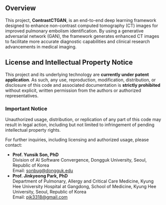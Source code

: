 ## Overview
This project, **ContrastCTGAN**, is an end-to-end deep learning framework designed to enhance non-contrast computed tomography (CT) images for improved pulmonary embolism identification. By using a generative adversarial network (GAN), the framework generates enhanced CT images to facilitate more accurate diagnostic capabilities and clinical research advancements in medical imaging.


## License and Intellectual Property Notice
This project and its underlying technology are **currently under patent application**. As such, any use, reproduction, modification, distribution, or disclosure of this code and associated documentation is **strictly prohibited** without explicit, written permission from the authors or authorized representatives.

### Important Notice
Unauthorized usage, distribution, or replication of any part of this code may result in legal action, including but not limited to infringement of pending intellectual property rights.

For further inquiries, including licensing and authorized usage, please contact:
- **Prof. Yunsik Son, PhD**  
  Division of AI Software Convergence, Dongguk University, Seoul, Republic of Korea  
  Email: sonbug@dongguk.edu  
- **Prof. Jinkyeong Park, PhD**  
  Department of Pulmonary, Allergy and Critical Care Medicine, Kyung Hee University Hospital at Gangdong, School of Medicine, Kyung Hee University, Seoul, Republic of Korea  
  Email: pjk3318@gmail.com

